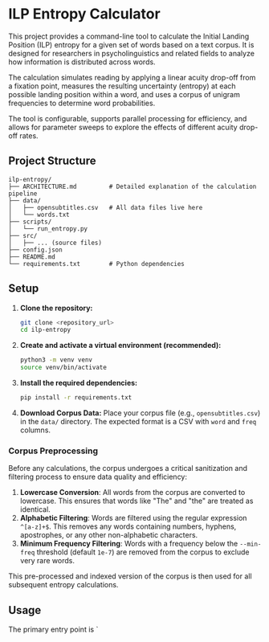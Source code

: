 # ILP Entropy Calculator

This project provides a command-line tool to calculate the Initial Landing Position (ILP) entropy for a given set of words based on a text corpus. It is designed for researchers in psycholinguistics and related fields to analyze how information is distributed across words.

The calculation simulates reading by applying a linear acuity drop-off from a fixation point, measures the resulting uncertainty (entropy) at each possible landing position within a word, and uses a corpus of unigram frequencies to determine word probabilities.

The tool is configurable, supports parallel processing for efficiency, and allows for parameter sweeps to explore the effects of different acuity drop-off rates.

## Project Structure

```
ilp-entropy/
├── ARCHITECTURE.md         # Detailed explanation of the calculation pipeline
├── data/
│   ├── opensubtitles.csv   # All data files live here
│   └── words.txt
├── scripts/
│   └── run_entropy.py
├── src/
│   ├── ... (source files)
├── config.json
├── README.md
└── requirements.txt        # Python dependencies
```

## Setup

1.  **Clone the repository:**
    ```bash
    git clone <repository_url>
    cd ilp-entropy
    ```

2.  **Create and activate a virtual environment (recommended):**
    ```bash
    python3 -m venv venv
    source venv/bin/activate
    ```

3.  **Install the required dependencies:**
    ```bash
    pip install -r requirements.txt
    ```

4.  **Download Corpus Data:**
    Place your corpus file (e.g., `opensubtitles.csv`) in the `data/` directory. The expected format is a CSV with `word` and `freq` columns.

### Corpus Preprocessing

Before any calculations, the corpus undergoes a critical sanitization and filtering process to ensure data quality and efficiency:

1.  **Lowercase Conversion**: All words from the corpus are converted to lowercase. This ensures that words like "The" and "the" are treated as identical.
2.  **Alphabetic Filtering**: Words are filtered using the regular expression `^[a-z]+$`. This removes any words containing numbers, hyphens, apostrophes, or any other non-alphabetic characters.
3.  **Minimum Frequency Filtering**: Words with a frequency below the `--min-freq` threshold (default `1e-7`) are removed from the corpus to exclude very rare words.

This pre-processed and indexed version of the corpus is then used for all subsequent entropy calculations.

## Usage

The primary entry point is `